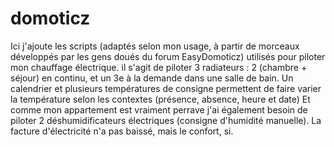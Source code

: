 # domoticz
Ici j'ajoute les scripts (adaptés selon mon usage, à partir de morceaux développés par les gens doués du forum EasyDomoticz) utilisés pour piloter mon chauffage électrique.
il s'agit de piloter 3 radiateurs : 2 (chambre + séjour) en continu, et un 3e à la demande dans une salle de bain.
Un calendrier et plusieurs températures de consigne permettent de faire varier la température selon les contextes (présence, absence, heure et date)
Et comme mon appartement est vraiment perrave j'ai également besoin de piloter 2 déshumidificateurs électriques (consigne d'humidité manuelle).
La facture d'électricité n'a pas baissé, mais le confort, si.
